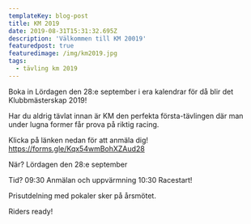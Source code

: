 ```yaml
---
templateKey: blog-post
title: KM 2019
date: 2019-08-31T15:31:32.695Z
description: 'Välkommen till KM 20019'
featuredpost: true
featuredimage: /img/km2019.jpg
tags:
  - tävling km 2019
---
```

Boka in Lördagen den 28:e september i era kalendrar för då blir det Klubbmästerskap 2019!

Har du aldrig tävlat innan är KM den perfekta första-tävlingen där man under lugna former får prova på riktig racing.

Klicka på länken nedan för att anmäla dig!
https://forms.gle/Kqx54wmBohXZAud28

När?
Lördagen den 28:e september

Tid?
09:30 Anmälan och uppvärmning
10:30 Racestart!

Prisutdelning med pokaler sker på årsmötet.

Riders ready!
